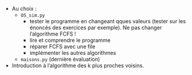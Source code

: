 * Au choix :
  * `OS_sim.py`
    * tester le programme en changeant qques valeurs (tester sur les énoncés
      des exercices par exemple). Ne pas changer l’algorithme FCFS !
    * lire et comprendre le programme
    * réparer FCFS avec une file
    * implémenter les autres algorithmes
  * `maisons.py` (dernière évaluation)
* Introduction à l’algorithme des k plus proches voisins.
